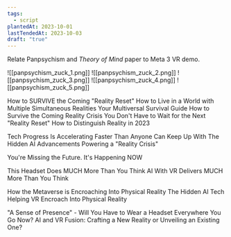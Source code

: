 ```yaml
---
tags:
  - script
plantedAt: 2023-10-01
lastTendedAt: 2023-10-03
draft: "true"
---
```

Relate Panpsychism and *Theory of Mind* paper to Meta 3 VR demo.

![[panpsychism_zuck_1.png]]
![[panpsychism_zuck_2.png]]
![[panpsychism_zuck_3.png]]
![[panpsychism_zuck_4.png]]
![[panpsychism_zuck_5.png]]

How to SURVIVE the Coming "Reality Reset"
How to Live in a World with Multiple Simultaneous Realities
Your Multiversal Survival Guide
How to Survive the Coming Reality Crisis
You Don't Have to Wait for the Next "Reality Reset"
How to Distinguish Reality in 2023

Tech Progress Is Accelerating Faster Than Anyone Can Keep Up With
The Hidden AI Advancements Powering a "Reality Crisis"

You're Missing the Future. It's Happening NOW

This Headset Does MUCH More Than You Think
AI With VR Delivers MUCH More Than You Think

How the Metaverse is Encroaching Into Physical Reality
The Hidden AI Tech Helping VR Encroach Into Physical Reality

"A Sense of Presence" - Will You Have to Wear a Headset Everywhere You Go Now?
AI and VR Fusion: Crafting a New Reality or Unveiling an Existing One?
